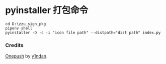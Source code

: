 # pyinstaller 打包命令
``` shell
cd D:\zzu_sign_pkg
pipenv shell
pyinstaller -D -c -i "icon file path" --distpath="dist path" index.py
```

### Credits
[Onepush](https://github.com/y1ndan/onepush) by [y1ndan](https://github.com/y1ndan).